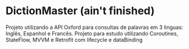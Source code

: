 # DictionMaster (ain't finished)
Projeto utilizando a API Oxford para consultas de palavras em 3 linguas: Inglês, Espanhol e Francês. Projeto para estudo utilizando Coroutines, StateFlow, MVVM e Retrofit com lifecycle e dataBinding
